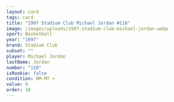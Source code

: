 ```yaml
---
layout: card
tags: card
title: "1997 Stadium Club Michael Jordan #118"
image: /images/uploads/1997-stadium-club-michael-jordan.webp
sport: Basketball
year: "1997"
brand: Stadium Club
subset: ""
player: Michael Jordan
lastName: Jordan
number: "118"
isRookie: false
condition: NM-MT +
value: 9
order: 10
---
```

